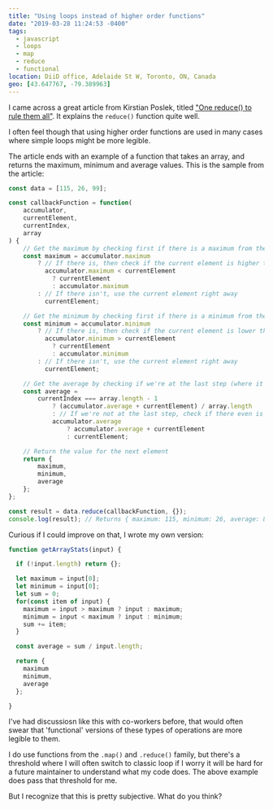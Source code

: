 ```yaml
---
title: "Using loops instead of higher order functions"
date: "2019-03-28 11:24:53 -0400"
tags:
  - javascript
  - loops
  - map
  - reduce
  - functional
location: DiiD office, Adelaide St W, Toronto, ON, Canada
geo: [43.647767, -79.389963]
---
```


I came across a great article from Kirstian Poslek, titled
["One reduce() to rule them all"][1]. It explains the `reduce()` function quite
well.

I often feel though that using higher order functions are used in many cases
where simple loops might be more legible.

The article ends with an example of a function that takes an array, and
returns the maximum, minimum and average values. This is the sample from the
article:

```javascript
const data = [115, 26, 99];

const callbackFunction = function(
    accumulator,
    currentElement,
    currentIndex,
    array
) {
    // Get the maximum by checking first if there is a maximum from the previous step
    const maximum = accumulator.maximum
        ? // If there is, then check if the current element is higher than the previous maximum
          accumulator.maximum < currentElement
            ? currentElement
            : accumulator.maximum
        : // If there isn't, use the current element right away
          currentElement;

    // Get the minimum by checking first if there is a minimum from the previous step
    const minimum = accumulator.minimum
        ? // If there is, then check if the current element is lower than the previous maximum
          accumulator.minimum > currentElement
            ? currentElement
            : accumulator.minimum
        : // If there isn't, use the current element right away
          currentElement;

    // Get the average by checking if we're at the last step (where it we can finally calculate the average)
    const average =
        currentIndex === array.length - 1
            ? (accumulator.average + currentElement) / array.length
            : // If we're not at the last step, check if there even is a value from the previous step
            accumulator.average
                ? accumulator.average + currentElement
                : currentElement;

    // Return the value for the next element
    return {
        maximum,
        minimum,
        average
    };
};

const result = data.reduce(callbackFunction, {});
console.log(result); // Returns { maximum: 115, minimum: 26, average: 80 }
```

Curious if I could improve on that, I wrote my own version:

```javascript
function getArrayStats(input) {

  if (!input.length) return {};

  let maximum = input[0];
  let minimum = input[0];
  let sum = 0;
  for(const item of input) {
    maximum = input > maximum ? input : maximum;
    minimum = input < maximum ? input : minimum;
    sum += item;
  }

  const average = sum / input.length;

  return {
    maximum
    minimum,
    average
  };

}
```

I've had discussiosn like this with co-workers before, that would often swear
that 'functional' versions of these types of operations are more legible to
them.

I do use functions from the `.map()` and `.reduce()` family, but there's a
threshold where I will often switch to classic loop if I worry it will be
hard for a future maintainer to understand what my code does. The above
example does pass that threshold for me.

But I recognize that this is pretty subjective. What do you think?

[1]: https://medium.com/@bojzi/one-reduce-to-rule-them-all-504e1b790a83
